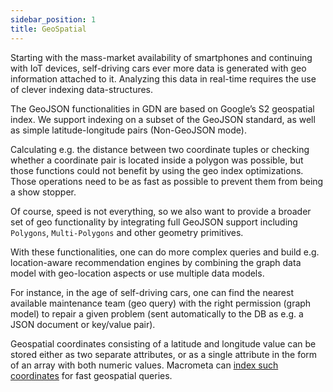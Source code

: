 ```yaml
---
sidebar_position: 1
title: GeoSpatial
---
```


Starting with the mass-market availability of smartphones and continuing with IoT devices, self-driving cars ever more data is generated with geo information attached to it. Analyzing this data in real-time requires the use of clever indexing data-structures.

The GeoJSON functionalities in GDN are based on Google’s S2 geospatial index. We support indexing on a subset of the GeoJSON standard, as well as simple latitude-longitude pairs (Non-GeoJSON mode). 

Calculating e.g. the distance between two coordinate tuples or checking whether a coordinate pair is located inside a polygon was possible, but those functions could not benefit by using the geo index optimizations. Those operations need to be as fast as possible to prevent them from being a show stopper.

Of course, speed is not everything, so we also want to provide a broader set of geo functionality by integrating full GeoJSON support including `Polygons`, `Multi-Polygons` and other geometry primitives.

With these functionalities, one can do more complex queries and build e.g. location-aware recommendation engines by combining the graph data model with geo-location aspects or use multiple data models.

For instance, in the age of self-driving cars, one can find the nearest available maintenance team (geo query) with the right permission (graph model) to repair a given problem (sent automatically to the DB as e.g. a JSON document or key/value pair).

Geospatial coordinates consisting of a latitude and longitude value can be stored either as two separate attributes, or as a single attribute in the form of an array with both numeric values. Macrometa can [index such coordinates](../../../indexing/working-with-indexes#geo-spatial-indexes) for fast geospatial queries.
